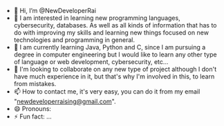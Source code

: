 - 👋 Hi, I’m @NewDeveloperRai
- 👀 I am interested in learning new programming languages, cybersecurity, databases.
      As well as all kinds of information that has to do with improving my skills and learning new things focused on new technologies and programming in general.
- 🌱 I am currently learning Java, Python and C, since I am pursuing a degree in computer engineering but I would like to learn any other type of language or web development, cybersecurity, etc...
- 💞️ I'm looking to collaborate on any new type of project although I don't have much experience in it, but that's why I'm involved in this, to learn from mistakes.
- 📫 How to contact me, it's very easy, you can do it from my email "newdeveloperraising@gmail.com".
- 😄 Pronouns: 
- ⚡ Fun fact: ...

<!---
NewDeveloperRai/NewDeveloperRai is a ✨ special ✨ repository because its `README.md` (this file) appears on your GitHub profile.
You can click the Preview link to take a look at your changes.
--->
